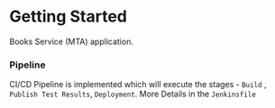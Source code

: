 # Getting Started

Books Service (MTA) application. 

### Pipeline

CI/CD Pipeline is implemented which will execute the stages - `Build` , `Publish Test Results`, `Deployment`.
More Details in the `Jenkinsfile`


